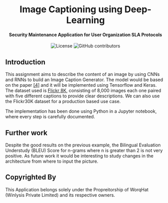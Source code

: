 <h1 align="center">Image Captioning using Deep-Learning</h1>
<h4 align="center">Security Maintenance Application for User Organization SLA Protocols</h4>

<p align="center">
  <img alt="License" src="https://img.shields.io/github/license/worqhat/image-captioning?style=flat-square" />
  <img alt="GitHub contributors" src="https://img.shields.io/github/contributors/worqhat/image-captioning?style=flat-square" />
</p>

## Introduction
This assignment aims to describe the content of an image by using CNNs and RNNs to build an Image Caption Generator. The model would be based on the paper [[4]](https://arxiv.org/pdf/1411.4555.pdf) and it will be implemented using Tensorflow and Keras. The dataset used is [Flickr 8K](https://www.kaggle.com/adityajn105/flickr8k), consisting of 8,000 images each one paired with five different captions to provide clear descriptions. We can also use the Flickr30K dataset for a production based use case.

The implementation has been done using Python in a Jupyter notebook, where every step is carefully documented.

## Further work
Despite the good results on the previous example, the Bilingual Evaluation Understudy (BLEU) Score for n-grams where n is greater than 2 is not very positive. As future work it would be interesting
to study changes in the architecture from where to input the picture.

## Copyrighted By
This Application belongs solely under the Propreitorship of WorqHat (Winlysis Private Limited) and its respective owners.
